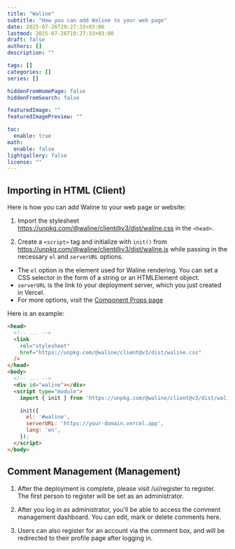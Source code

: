 ```yaml
---
title: "Waline"
subtitle: "How you can add Waline to your web page"
date: 2025-07-26T19:27:33+03:00
lastmod: 2025-07-26T19:27:33+03:00
draft: false
authors: []
description: ""

tags: []
categories: []
series: []

hiddenFromHomePage: false
hiddenFromSearch: false

featuredImage: ""
featuredImagePreview: ""

toc:
  enable: true
math:
  enable: false
lightgallery: false
license: ""
---
```


<!--more-->

## Importing in HTML (Client)

Here is how you can add Waline to your web page or website:

1. Import the stylesheet https://unpkg.com/@waline/client@v3/dist/waline.css in the `<head>`.

2. Create a `<script>` tag and initialize with `init()` from https://unpkg.com/@waline/client@v3/dist/waline.js while passing in the necessary `el` and `serverURL` options.

- The `el` option is the element used for Waline rendering. You can set a CSS selector in the form of a string or an HTMLElement object.
- `serverURL` is the link to your deployment server, which you just created in Vercel.
- For more options, visit the [Component Props page](https://waline.js.org/en/reference/client/props.html)

Here is an example:

```html
<head>
  <!-- ... -->
  <link
    rel="stylesheet"
    href="https://unpkg.com/@waline/client@v3/dist/waline.css"
  />
</head>
<body>
  <!-- ... -->
  <div id="waline"></div>
  <script type="module">
    import { init } from 'https://unpkg.com/@waline/client@v3/dist/waline.js';

    init({
      el: '#waline',
      serverURL: 'https://your-domain.vercel.app',
      lang: 'en',
    });
  </script>
</body>
```

## Comment Management (Management)

1. After the deployment is complete, please visit <serverURL>/ui/register to register. The first person to register will be set as an administrator.

2. After you log in as administrator, you'll be able to access the comment management dashboard. You can edit, mark or delete comments here.

3. Users can also register for an account via the comment box, and will be redirected to their profile page after logging in.

